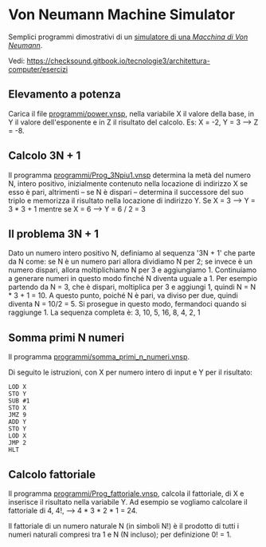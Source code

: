 # Von Neumann Machine Simulator

Semplici programmi dimostrativi di un [simulatore di una _Macchina di Von Neumann_](./vnsimulator.html). 

Vedi: https://checksound.gitbook.io/tecnologie3/architettura-computer/esercizi

## Elevamento a potenza

Carica il file [programmi/power.vnsp](./programmi/power.vnsp), nella variabile X il valore della base, in Y il valore dell'esponente e in Z il risultato del calcolo. Es: X = -2, Y = 3 --> Z = -8.

## Calcolo 3N + 1

Il programma [programmi/Prog_3Npiu1.vnsp](./programmi/Prog_3Npiu1.vnsp) determina la metà del numero N, intero positivo,  inizialmente contenuto nella locazione di indirizzo X se esso è pari, altrimenti – se N è dispari – determina il successore del suo triplo e memorizza il risultato nella locazione di indirizzo Y. Se X = 3 --> Y = 3 * 3 + 1 mentre se X = 6 --> Y = 6 / 2 = 3

## Il problema 3N + 1

Dato un numero intero positivo N, definiamo al sequenza '3N + 1' che parte da N come: se N è un numero pari allora dividiamo N per 2; se invece è un numero dispari, allora moltiplichiamo N per 3 e aggiungiamo 1. Continuiamo a generare numeri in questo modo finché N diventa uguale a 1. Per esempio partendo da N = 3, che è dispari, moltiplica per 3 e aggiungi 1, quindi N = N * 3 + 1 = 10. A questo punto, poiché N è pari, va diviso per due, quindi diventa N = 10/2 = 5. Si prosegue in questo modo, fermandoci quando si raggiunge 1. La sequenza completa è: 3, 10, 5, 16, 8, 4, 2, 1

## Somma primi N numeri

Il programma [programmi/somma_primi_n_numeri.vnsp](./programmi/somma_primi_n_numeri.vnsp).

Di seguito le istruzioni, con X per numero intero di input e Y per il risultato:

```
LOD X 
STO Y 
SUB #1 
STO X 
JMZ 9 
ADD Y 
STO Y 
LOD X 
JMP 2 
HLT
```

## Calcolo fattoriale

Il programma [programmi/Prog_fattoriale.vnsp](./programmi/Prog_fattoriale.vnsp), calcola il fattoriale, di X e inserisce il risultato nella variabile Y. Ad esempio se vogliamo calcolare il fattoriale di 4, 4!, --> 4 * 3 * 2 * 1 = 24.

Il fattoriale di un numero naturale N (in simboli N!) è il prodotto di tutti i numeri naturali compresi tra 1 e N (N incluso); per definizione 0! = 1.

